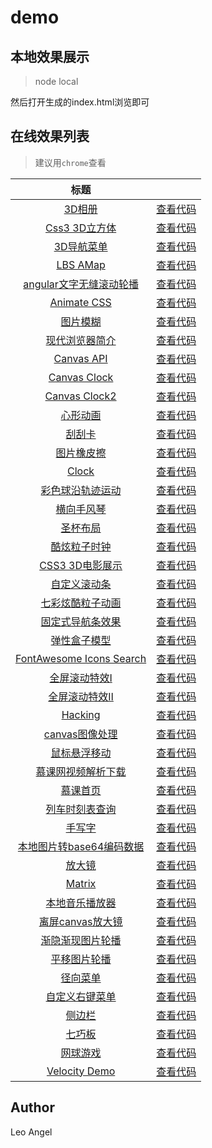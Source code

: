 # demo
## 本地效果展示
> node local

然后打开生成的index.html浏览即可

## 在线效果列表
> 建议用`chrome`查看

| 标题 |  |
|:---:|:---:|
|[3D相册](https://demo.luckyw.cn/code.html?path=3d-album)|[查看代码](https://github.com/leoyaojy/demo/tree/master/src/3d-album/index.html)|
|[Css3 3D立方体](https://demo.luckyw.cn/code.html?path=3d-cube)|[查看代码](https://github.com/leoyaojy/demo/tree/master/src/3d-cube/index.html)|
|[3D导航菜单](https://demo.luckyw.cn/code.html?path=3d-navbar)|[查看代码](https://github.com/leoyaojy/demo/tree/master/src/3d-navbar/index.html)|
|[LBS AMap](https://demo.luckyw.cn/code.html?path=amap)|[查看代码](https://github.com/leoyaojy/demo/tree/master/src/amap/index.html)|
|[angular文字无缝滚动轮播](https://demo.luckyw.cn/code.html?path=angular-list-scroll)|[查看代码](https://github.com/leoyaojy/demo/tree/master/src/angular-list-scroll/index.html)|
|[Animate CSS](https://demo.luckyw.cn/code.html?path=animate-css)|[查看代码](https://github.com/leoyaojy/demo/tree/master/src/animate-css/index.html)|
|[图片模糊](https://demo.luckyw.cn/code.html?path=blur-img)|[查看代码](https://github.com/leoyaojy/demo/tree/master/src/blur-img/index.html)|
|[现代浏览器简介](https://demo.luckyw.cn/code.html?path=bs-demo)|[查看代码](https://github.com/leoyaojy/demo/tree/master/src/bs-demo/index.html)|
|[Canvas API](https://demo.luckyw.cn/code.html?path=canvas-api)|[查看代码](https://github.com/leoyaojy/demo/tree/master/src/canvas-api/index.html)|
|[Canvas Clock](https://demo.luckyw.cn/code.html?path=canvas-clock)|[查看代码](https://github.com/leoyaojy/demo/tree/master/src/canvas-clock/index.html)|
|[Canvas Clock2](https://demo.luckyw.cn/code.html?path=canvas-clock2)|[查看代码](https://github.com/leoyaojy/demo/tree/master/src/canvas-clock2/index.html)|
|[心形动画](https://demo.luckyw.cn/code.html?path=canvas-heart)|[查看代码](https://github.com/leoyaojy/demo/tree/master/src/canvas-heart/index.html)|
|[刮刮卡](https://demo.luckyw.cn/code.html?path=clip-card)|[查看代码](https://github.com/leoyaojy/demo/tree/master/src/clip-card/index.html)|
|[图片橡皮擦](https://demo.luckyw.cn/code.html?path=clip-img)|[查看代码](https://github.com/leoyaojy/demo/tree/master/src/clip-img/index.html)|
|[Clock](https://demo.luckyw.cn/code.html?path=clock)|[查看代码](https://github.com/leoyaojy/demo/tree/master/src/clock/index.html)|
|[彩色球沿轨迹运动](https://demo.luckyw.cn/code.html?path=color-ball-canvas)|[查看代码](https://github.com/leoyaojy/demo/tree/master/src/color-ball-canvas/index.html)|
|[横向手风琴](https://demo.luckyw.cn/code.html?path=comic-mztkn)|[查看代码](https://github.com/leoyaojy/demo/tree/master/src/comic-mztkn/index.html)|
|[圣杯布局](https://demo.luckyw.cn/code.html?path=common-layout)|[查看代码](https://github.com/leoyaojy/demo/tree/master/src/common-layout/index.html)|
|[酷炫粒子时钟](https://demo.luckyw.cn/code.html?path=cool-clock)|[查看代码](https://github.com/leoyaojy/demo/tree/master/src/cool-clock/index.html)|
|[CSS3 3D电影展示](https://demo.luckyw.cn/code.html?path=css3-3d-movie-show)|[查看代码](https://github.com/leoyaojy/demo/tree/master/src/css3-3d-movie-show/index.html)|
|[自定义滚动条](https://demo.luckyw.cn/code.html?path=custom-scroll-bar)|[查看代码](https://github.com/leoyaojy/demo/tree/master/src/custom-scroll-bar/index.html)|
|[七彩炫酷粒子动画](https://demo.luckyw.cn/code.html?path=dots-animate)|[查看代码](https://github.com/leoyaojy/demo/tree/master/src/dots-animate/index.html)|
|[固定式导航条效果](https://demo.luckyw.cn/code.html?path=fixed-navigation-bar)|[查看代码](https://github.com/leoyaojy/demo/tree/master/src/fixed-navigation-bar/index.html)|
|[弹性盒子模型](https://demo.luckyw.cn/code.html?path=flexbox)|[查看代码](https://github.com/leoyaojy/demo/tree/master/src/flexbox/index.html)|
|[FontAwesome Icons Search](https://demo.luckyw.cn/code.html?path=fontawesome-icon)|[查看代码](https://github.com/leoyaojy/demo/tree/master/src/fontawesome-icon/index.html)|
|[全屏滚动特效I](https://demo.luckyw.cn/code.html?path=fullpage-demo-1)|[查看代码](https://github.com/leoyaojy/demo/tree/master/src/fullpage-demo-1/index.html)|
|[全屏滚动特效Ⅱ](https://demo.luckyw.cn/code.html?path=fullpage-demo-2)|[查看代码](https://github.com/leoyaojy/demo/tree/master/src/fullpage-demo-2/index.html)|
|[Hacking](https://demo.luckyw.cn/code.html?path=hacker)|[查看代码](https://github.com/leoyaojy/demo/tree/master/src/hacker/index.html)|
|[canvas图像处理](https://demo.luckyw.cn/code.html?path=image-process)|[查看代码](https://github.com/leoyaojy/demo/tree/master/src/image-process/index.html)|
|[鼠标悬浮移动](https://demo.luckyw.cn/code.html?path=img-mouse-hover-change)|[查看代码](https://github.com/leoyaojy/demo/tree/master/src/img-mouse-hover-change/index.html)|
|[慕课网视频解析下载](https://demo.luckyw.cn/code.html?path=imooc-download-video)|[查看代码](https://github.com/leoyaojy/demo/tree/master/src/imooc-download-video/index.html)|
|[慕课首页](https://demo.luckyw.cn/code.html?path=imooc-index)|[查看代码](https://github.com/leoyaojy/demo/tree/master/src/imooc-index/index.html)|
|[列车时刻表查询](https://demo.luckyw.cn/code.html?path=jqm-demo)|[查看代码](https://github.com/leoyaojy/demo/tree/master/src/jqm-demo/index.html)|
|[手写字](https://demo.luckyw.cn/code.html?path=learn-to-write-a-word)|[查看代码](https://github.com/leoyaojy/demo/tree/master/src/learn-to-write-a-word/index.html)|
|[本地图片转base64编码数据](https://demo.luckyw.cn/code.html?path=local-img-to-base64)|[查看代码](https://github.com/leoyaojy/demo/tree/master/src/local-img-to-base64/index.html)|
|[放大镜](https://demo.luckyw.cn/code.html?path=magnify-img)|[查看代码](https://github.com/leoyaojy/demo/tree/master/src/magnify-img/index.html)|
|[Matrix](https://demo.luckyw.cn/code.html?path=matrix)|[查看代码](https://github.com/leoyaojy/demo/tree/master/src/matrix/index.html)|
|[本地音乐播放器](https://demo.luckyw.cn/code.html?path=music-visualize)|[查看代码](https://github.com/leoyaojy/demo/tree/master/src/music-visualize/index.html)|
|[离屏canvas放大镜](https://demo.luckyw.cn/code.html?path=offcanvas-magnifier)|[查看代码](https://github.com/leoyaojy/demo/tree/master/src/offcanvas-magnifier/index.html)|
|[渐隐渐现图片轮播](https://demo.luckyw.cn/code.html?path=pic-carousel-demo-1)|[查看代码](https://github.com/leoyaojy/demo/tree/master/src/pic-carousel-demo-1/index.html)|
|[平移图片轮播](https://demo.luckyw.cn/code.html?path=pic-carousel-demo-2)|[查看代码](https://github.com/leoyaojy/demo/tree/master/src/pic-carousel-demo-2/index.html)|
|[径向菜单](https://demo.luckyw.cn/code.html?path=radial-menu)|[查看代码](https://github.com/leoyaojy/demo/tree/master/src/radial-menu/index.html)|
|[自定义右键菜单](https://demo.luckyw.cn/code.html?path=right-menu)|[查看代码](https://github.com/leoyaojy/demo/tree/master/src/right-menu/index.html)|
|[侧边栏](https://demo.luckyw.cn/code.html?path=sidebar)|[查看代码](https://github.com/leoyaojy/demo/tree/master/src/sidebar/index.html)|
|[七巧板](https://demo.luckyw.cn/code.html?path=tangram)|[查看代码](https://github.com/leoyaojy/demo/tree/master/src/tangram/index.html)|
|[网球游戏](https://demo.luckyw.cn/code.html?path=tennis-game)|[查看代码](https://github.com/leoyaojy/demo/tree/master/src/tennis-game/index.html)|
|[Velocity Demo](https://demo.luckyw.cn/code.html?path=velocity)|[查看代码](https://github.com/leoyaojy/demo/tree/master/src/velocity/index.html)|

## Author
Leo Angel
